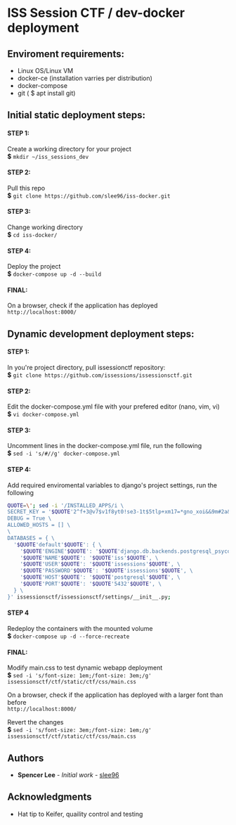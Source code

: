 # ISS Session CTF / dev-docker deployment

## Enviroment requirements:
  - Linux OS/Linux VM
  - docker-ce (installation varries per distribution)
  - docker-compose  
  - git ( $ apt install git) 

## Initial static deployment steps:
  #### STEP 1: 
  Create a working directory for your project \
    **$** `mkdir ~/iss_sessions_dev`

  #### STEP 2:
  Pull this repo \
    **$** `git clone https://github.com/slee96/iss-docker.git`

  #### STEP 3:
  Change working directory \
  **$** `cd iss-docker/`

  #### STEP 4:
  Deploy the project \
  **$** `docker-compose up -d --build`

  #### FINAL:
  On a browser, check if the application has deployed \
  `http://localhost:8000/` 

## Dynamic development deployment steps:
  #### STEP 1:
  In you're project directory, pull issessionctf repository: \
  **$** `git clone https://github.com/issessions/issessionsctf.git`

  #### STEP 2:
  Edit the docker-compose.yml file with your prefered editor (nano, vim, vi) \
  **$** `vi docker-compose.yml`

  #### STEP 3:
  Uncomment lines in the docker-compose.yml file, run the following \
  **$** `sed -i 's/#//g' docker-compose.yml`

  #### STEP 4:
  Add required enviromental variables to django's project settings, run the following 
  ```bash
  QUOTE=\'; sed -i '/INSTALLED_APPS/i \
  SECRET_KEY = '$QUOTE'2^f+3@v7$v1f8yt0!se3-1t$5tlp+xm17=*gno_xoi&&9m#2a&'$QUOTE' \
  DEBUG = True \
  ALLOWED_HOSTS = [] \
  \
  DATABASES = { \
    '$QUOTE'default'$QUOTE': { \
      '$QUOTE'ENGINE'$QUOTE': '$QUOTE'django.db.backends.postgresql_psycopg2'$QUOTE', \
      '$QUOTE'NAME'$QUOTE': '$QUOTE'iss'$QUOTE', \
      '$QUOTE'USER'$QUOTE': '$QUOTE'issessions'$QUOTE', \
      '$QUOTE'PASSWORD'$QUOTE': '$QUOTE'issessions'$QUOTE', \
      '$QUOTE'HOST'$QUOTE': '$QUOTE'postgresql'$QUOTE', \
      '$QUOTE'PORT'$QUOTE': '$QUOTE'5432'$QUOTE', \
    } \
  }' issessionsctf/issessionsctf/settings/__init__.py;
  ```
  
  #### STEP 4
  Redeploy the containers with the mounted volume \
  **$** `docker-compose up -d --force-recreate`

  #### FINAL:
  Modify main.css to test dynamic webapp deployment  \
  **$** `sed -i 's/font-size: 1em;/font-size: 3em;/g' issessionsctf/ctf/static/ctf/css/main.css`

  On a browser, check if the application has deployed with a larger font than before \
  `http://localhost:8000/`

  Revert the changes \
  **$** `sed -i 's/font-size: 3em;/font-size: 1em;/g' issessionsctf/ctf/static/ctf/css/main.css`

## Authors

* **Spencer Lee** - *Initial work* - [slee96](https://github.com/slee96)

## Acknowledgments
* Hat tip to Keifer, quaility control and testing 
